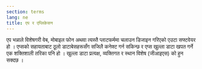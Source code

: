 ```yaml
---
section: terms
lang: ne
title: एप र एप्लिकेसन 
---
```


एप भन्नाले विशेषगरी वेब, मोबाइल फोन अथवा त्यस्तै प्लाटफर्ममा चलाउन डिजाइन गरिएको एउटा सफ्टवेयर हो । एप्सको सहायताबाट ठूलो डाटाबेसहरूसँग सजिलै कनेक्ट गर्न सकिन्छ र एप्स खुल्ला डाटा खपत गर्ने एक शक्तिशाली तरिका पनि हो । खुल्ला डाटा प्रत्यक्ष, व्यक्तिगत र स्थान विशेष (जीआइएस) को हुन सक्दछ ।
